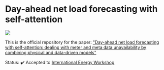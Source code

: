 # Day-ahead net load forecasting with self-attention
[![](https://raw.githubusercontent.com/wandb/assets/main/wandb-github-badge-gradient.svg)]([https://wandb.ai/wattcast/SFH%20Load%20Forecasting?workspace=user-nikolaushouben](https://wandb.ai/nikolaushouben/net-load-forecasting))

This is the official repository for the paper: ["Day-ahead net load forecasting with self-attention: dealing with meter and
meta data unavailability by combining physical and data-driven models"]()


Status:
✔️ Accepted to [International Energy Workshop](https://www.internationalenergyworkshop.org/meetings-16.html)

